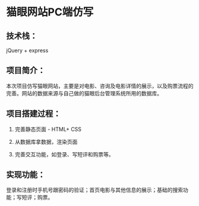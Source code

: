 # 猫眼网站PC端仿写
技术栈：
---
jQuery + express

项目简介：
---
本次项目仿写猫眼网站，主要是对电影、咨询及电影详情的展示，以及购票流程的完善。网站的数据来源与自己做的猫眼后台管理系统所用的数据库。

项目搭建过程： 
---
 1. 完善静态页面 - HTML+ CSS

 2. 从数据库拿数据，渲染页面

 3. 完善交互功能，如登录、写短评和购票等。

实现功能：
---
登录和注册时手机号跟密码的验证；首页电影与其他信息的展示；基础的搜索功能；写短评；购票。
